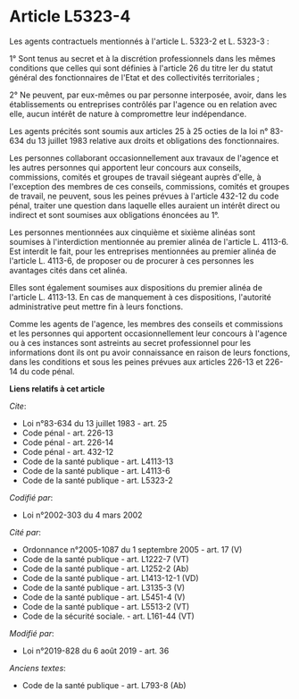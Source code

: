 # Article L5323-4

Les agents contractuels mentionnés à l'article L. 5323-2 et L. 5323-3 :

1° Sont tenus au secret et à la discrétion professionnels dans les mêmes conditions que celles qui sont définies à l'article
26 du titre Ier du statut général des fonctionnaires de l'Etat et des collectivités territoriales ;

2° Ne peuvent, par eux-mêmes ou par personne interposée, avoir, dans les établissements ou entreprises contrôlés par l'agence
ou en relation avec elle, aucun intérêt de nature à compromettre leur indépendance.

Les agents précités sont soumis aux articles 25 à 25 octies de la loi n° 83-634 du 13 juillet 1983 relative aux droits et
obligations des fonctionnaires.

Les personnes collaborant occasionnellement aux travaux de l'agence et les autres personnes qui apportent leur concours aux
conseils, commissions, comités et groupes de travail siégeant auprès d'elle, à l'exception des membres de ces conseils,
commissions, comités et groupes de travail, ne peuvent, sous les peines prévues à l'article 432-12 du code pénal, traiter une
question dans laquelle elles auraient un intérêt direct ou indirect et sont soumises aux obligations énoncées au 1°.

Les personnes mentionnées aux cinquième et sixième alinéas sont soumises à l'interdiction mentionnée au premier alinéa de
l'article L. 4113-6. Est interdit le fait, pour les entreprises mentionnées au premier alinéa de l'article L. 4113-6, de
proposer ou de procurer à ces personnes les avantages cités dans cet alinéa.

Elles sont également soumises aux dispositions du premier alinéa de l'article L. 4113-13. En cas de manquement à ces
dispositions, l'autorité administrative peut mettre fin à leurs fonctions.

Comme les agents de l'agence, les membres des conseils et commissions et les personnes qui apportent occasionnellement leur
concours à l'agence ou à ces instances sont astreints au secret professionnel pour les informations dont ils ont pu avoir
connaissance en raison de leurs fonctions, dans les conditions et sous les peines prévues aux articles 226-13 et 226-14 du
code pénal.

**Liens relatifs à cet article**

_Cite_:

  - Loi n°83-634 du 13 juillet 1983 - art. 25
  - Code pénal - art. 226-13
  - Code pénal - art. 226-14
  - Code pénal - art. 432-12
  - Code de la santé publique - art. L4113-13
  - Code de la santé publique - art. L4113-6
  - Code de la santé publique - art. L5323-2

_Codifié par_:

  - Loi n°2002-303 du 4 mars 2002

_Cité par_:

  - Ordonnance n°2005-1087 du 1 septembre 2005 - art. 17 (V)
  - Code de la santé publique - art. L1222-7 (VT)
  - Code de la santé publique - art. L1252-2 (Ab)
  - Code de la santé publique - art. L1413-12-1 (VD)
  - Code de la santé publique - art. L3135-3 (V)
  - Code de la santé publique - art. L5451-4 (V)
  - Code de la santé publique - art. L5513-2 (VT)
  - Code de la sécurité sociale. - art. L161-44 (VT)

_Modifié par_:

  - Loi n°2019-828 du 6 août 2019 - art. 36

_Anciens textes_:

  - Code de la santé publique - art. L793-8 (Ab)
